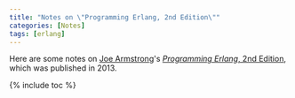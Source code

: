 ```yaml
---
title: "Notes on \"Programming Erlang, 2nd Edition\""
categories: [Notes]
tags: [erlang]
---
```


Here are some notes on [Joe Armstrong](https://twitter.com/joeerl)'s [*Programming Erlang*, 2nd Edition](http://shop.oreilly.com/product/9781937785536.do), which was published in 2013.

{% include toc %}